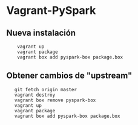 # Vagrant-PySpark

## Nueva instalación

```
    vagrant up
    vagrant package
    vagrant box add pyspark-box package.box

```

## Obtener cambios de "upstream"

```
   git fetch origin master
   vagrant destroy
   vagrant box remove pyspark-box
   vagrant up
   vagrant package
   vagrant box add pyspark-box package.box
   
```
